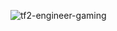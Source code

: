 ![tf2-engineer-gaming](https://github.com/user-attachments/assets/8200e39f-62c6-4e35-92b4-a186b0ff1085)
